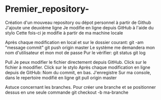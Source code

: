 # Premier_repository-
Création d'un mouveau repository ou dépot personnel à partir de Github
J'ajoute une deuxième ligne
Je modifie en ligne depuis GitHub à l'aide du stylo
Cette fois-ci je modifie à partir de ma machine locale

Après chaque modification en local et sur le dossier courant:
git -am "message commit"
git push origin master
Le système me demandera mon nom d'utilisateur et mon mot de passe
Pur le vérifier:
git status
git log

Pull
Je peux modifier le fichier directement depuis GitHub.
Click sur le fichier à moodifier. Click sur le stylo
Après chaque modification en ligne depuis de GitHub:
Nom du commit, en bas.
J'enregistre
Sur ma console, dans le repertoire modifié en ligne
git pull origin master

Astuce concernant les branches.
Pour créer une branche et se positionner dessus en une seule commande
git checkout -b ma-branche
